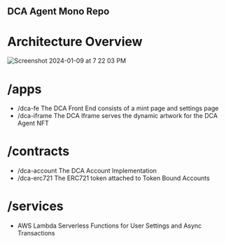## DCA Agent Mono Repo

# Architecture Overview 
![Screenshot 2024-01-09 at 7 22 03 PM](https://github.com/OnChain-Transaction-Agents/DCABot/assets/130921094/2178f10e-ed69-4872-b51e-bc6c4e1a5b34)



# /apps
- /dca-fe
    The DCA Front End consists of a mint page and settings page 
- /dca-iframe
    The DCA Iframe serves the dynamic artwork for the DCA Agent NFT 

# /contracts
- /dca-account 
    The DCA Account Implementation 
- /dca-erc721 
    The ERC721 token attached to Token Bound Accounts 


# /services
- AWS Lambda Serverless Functions for User Settings and Async Transactions

